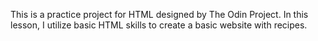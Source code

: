 This is a practice project for HTML designed by The Odin Project.
In this lesson, I utilize basic HTML skills to create a basic website with recipes.
